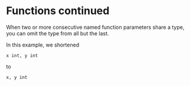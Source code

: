 # Functions continued

When two or more consecutive named function parameters share a type, you can omit the type from all but the last.

In this example, we shortened

```x int, y int```

to

```x, y int```
